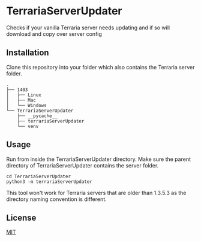 # TerrariaServerUpdater

Checks if your vanilla Terraria server needs updating and if so will download and copy over server config


## Installation

Clone this repository into your folder which also contains the Terraria server folder.


```
.
├── 1403
│   ├── Linux
│   ├── Mac
│   └── Windows
└── TerrariaServerUpdater
    ├── __pycache__
    ├── terrariaServerUpdater
    └── venv

```

## Usage

Run from inside the TerrariaServerUpdater directory.
Make sure the parent directory of TerrariaServerUpdater contains the server folder.

```
cd TerrariaServerUpdater
python3 -m terrariaServerUpdater
```

This tool won't work for Terraria servers that are older than 1.3.5.3 as the directory naming convention is different.
## License
[MIT](https://choosealicense.com/licenses/mit/)